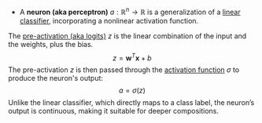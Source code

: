 - A **neuron (aka perceptron)** $a: \mathbb{R}^n \to \mathbb{R}$ is a generalization of a [linear classifier](Linear%20Classifier.md), incorporating a nonlinear activation function.

The [pre-activation (aka logits)](Logits.md) $z$ is the linear combination of the input and the weights, plus the bias.
$$
z = \mathbf{w}^T\mathbf{x} + b
$$
The pre-activation $z$ is then passed through the [activation function](Activation%20Function.md) $\sigma$ to produce the neuron's output:
$$
a = \sigma(z)
$$
Unlike the linear classifier, which directly maps to a class label, the neuron’s output is continuous, making it suitable for deeper compositions.
